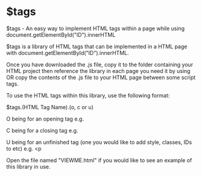 # $tags
$tags - An easy way to implement HTML tags within a page while using document.getElementById("ID").innerHTML

$tags is a library of HTML tags that can be implemented in a HTML page with document.getElementById("ID").innerHTML.

Once you have downloaded the .js file, copy it to the folder containing your HTML project then reference the library in each page you need it by using <script src="name.js"></script> OR
copy the contents of the .js file to your HTML page between some script tags.

To use the HTML tags within this library, use the following format:

$tags.(HTML Tag Name).(o, c or u)

O being for an opening tag e.g. <p>

C being for a closing tag e.g. </p>

U being for an unfinished tag (one you would like to add style, classes, IDs to etc) e.g. <p 

Open the file named "VIEWME.html" if you would like to see an example of this library in use. 
